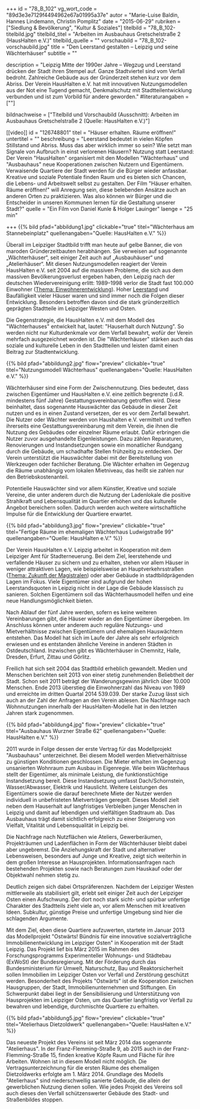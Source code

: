 +++
id = "78_B_102"
vg_wort_code = "89d3e3e7129f4494962e67a01995a37e"
autor = "Marie-Luise Baldin, Hannes Lindemann, Christin Pomplitz"
date = "2015-06-29"
rubriken = ["Siedlung & Bevölkerung", "Kultur & Soziales"]
titelbild = "78_B_102-titelbild.jpg"
titelbild_titel = "Arbeiten im Ausbauhaus Gretschelstraße 2 (HausHalten e.V.)"
titelbild_quelle = ""
vorschaubild = "78_B_102-vorschaubild.jpg"
title = "Den Leerstand gestalten – Leipzig und seine Wächterhäuser"
subtitle = ""

description = "Leipzig Mitte der 1990er Jahre – Wegzug und Leerstand drücken der Stadt ihren Stempel auf. Ganze Stadtviertel sind vom Verfall bedroht. Zahlreiche Gebäude aus der Gründerzeit stehen kurz vor dem Abriss. Der Verein HausHalten e.V. hat mit innovativen Nutzungsmodellen aus der Not eine Tugend gemacht, Denkmalschutz mit Stadtteilentwicklung verbunden und ist zum Vorbild für andere geworden."
#literaturangaben = [""]

bildnachweise = ["Titelbild und Vorschaubild (Ausschnitt): Arbeiten im Ausbauhaus Gretschelstraße 2 (Quelle: HausHalten e.V.)"]

[[video]]
  id = "126748801"
  titel = "Häuser erhalten. Räume eröffnen!"
  untertitel = ""
  beschreibung = "Leerstand bedeutet in vielen Köpfen Stillstand und Abriss. Muss das aber wirklich immer so sein? Wie setzt man Signale von Aufbruch in einst verlorenen Häusern? Nutzung statt Leerstand: Der Verein \"HausHalten\" organisiert mit den Modellen \"Wächterhaus\" und \"Ausbauhaus\" neue Kooperationen zwischen Nutzern und Eigentümern. Verwaisende Quartiere der Stadt werden für die Bürger wieder anfassbar. Kreative und soziale Potentiale finden Raum und es bieten sich Chancen, die Lebens- und Arbeitswelt selbst zu gestalten. Der Film \"Häuser erhalten. Räume eröffnen!\" will Anregung sein, diese belebenden Ansätze auch an anderen Orten zu praktizieren. Was also können wir Bürger und die Entscheider in unseren Kommunen lernen für die Gestaltung unserer Stadt?"
  quelle = "Ein Film von Daniel Kunle & Holger Lauinger"
  laenge = "25 min"

+++
{{% bild pfad="abbildung1.jpg" clickable="true" titel="Wächterhaus am Stannebeinplatz"  quellenangaben="Quelle: HausHalten e.V." %}}

Überall im Leipziger Stadtbild trifft man heute auf gelbe Banner, die von maroden Gründerzeitbauten herabhängen. Sie verweisen auf sogenannte „Wächterhäuser“, seit einiger Zeit auch auf „Ausbauhäuser“ und „Atelierhäuser“. Mit diesen Nutzungsmodellen reagiert der Verein HausHalten e.V. seit 2004 auf die massiven Probleme, die sich aus dem massiven Bevölkerungsverlust ergeben haben, den Leipzig nach der deutschen Wiedervereinigung erlitt: 1989–1998 verlor die Stadt fast 100.000 Einwohner ([Thema: Einwohnerentwicklung](/themen/78_B_110-einwohnerentwicklung)).
Hoher [Leerstand](/themen/78_B_107-entwicklung-des-leerstands) und Baufälligkeit vieler Häuser waren und sind immer noch die Folgen dieser Entwicklung. Besonders betroffen davon sind die stark gründerzeitlich geprägten Stadtteile im Leipziger Westen und Osten.

Die Gegenstrategie, die HausHalten e.V. mit dem Modell des "Wächterhauses" entwickelt hat, lautet: "Hauserhalt durch Nutzung". So werden nicht nur Kulturdenkmale vor dem Verfall bewahrt, wofür der Verein mehrfach ausgezeichnet worden ist. Die "Wächterhäuser" stärken auch das soziale und kulturelle Leben in den Stadtteilen und leisten damit einen Beitrag zur Stadtentwicklung.

{{% bild pfad="abbildung2.jpg" flow="preview" clickable="true" titel="Nutzungsmodell Wächterhaus"  quellenangaben="Quelle: HausHalten e.V." %}}

Wächterhäuser sind eine Form der Zwischennutzung. Dies bedeutet, dass zwischen Eigentümer und HausHalten e.V. eine zeitlich begrenzte (i.d.R. mindestens fünf Jahre) Gestattungsvereinbarung getroffen wird. Diese beinhaltet, dass sogenannte Hauswächter das Gebäude in dieser Zeit nutzen und es in einen Zustand versetzen, der es vor dem Zerfall bewahrt. Die Nutzer oder Wächter werden von Haushalten e.V. vermittelt und treffen ihrerseits eine Gestattungsvereinbarung mit dem Verein, die ihnen die Nutzung des Gebäudes oder einzelner Räume erlaubt. Dafür erbringen die Nutzer zuvor ausgehandelte Eigenleistungen. Dazu zählen Reparaturen, Renovierungen und Instandsetzungen sowie ein monatlicher Rundgang durch die Gebäude, um schadhafte Stellen frühzeitig zu entdecken. Der Verein unterstützt die Hauswächter dabei mit der Bereitstellung von Werkzeugen oder fachlicher Beratung. Die Wächter erhalten im Gegenzug die Räume unabhängig vom lokalen Mietniveau, das heißt sie zahlen nur den Betriebskostenanteil.

Potentielle Hauswächter sind vor allem Künstler, Kreative und soziale Vereine, die unter anderem durch die Nutzung der Ladenlokale die positive Strahlkraft und Lebensqualität im Quartier erhöhen und das kulturelle Angebot bereichern sollen. Dadurch werden auch weitere wirtschaftliche Impulse für die Entwicklung der Quartiere erwartet.

{{% bild pfad="abbildung3.jpg" flow="preview" clickable="true" titel="Fertige Räume im ehemaligen Wächterhaus Ludwigstraße 99"  quellenangaben="Quelle: HausHalten e.V." %}}

Der Verein HausHalten e.V. Leipzig arbeitet in Kooperation mit dem Leipziger Amt für Stadterneuerung. Bei dem Ziel, leerstehende und verfallende Häuser zu sichern und zu erhalten, stehen vor allem Häuser in weniger attraktiven Lagen, wie beispielsweise an Hauptverkehrsstraßen ([Thema: Zukunft der Magistralen](/themen/78_B_115-zukunft-der-magistralen)) oder aber Gebäude in stadtbildprägenden Lagen im Fokus. Viele Eigentümer sind aufgrund der hohen Leerstandsquoten in Leipzig nicht in der Lage die Gebäude klassisch zu sanieren. Solchen Eigentümern soll das Wächterhausmodell helfen und eine neue Handlungsmöglichkeit bieten.

Nach Ablauf der fünf Jahre werden, sofern es keine weiteren Vereinbarungen gibt, die Häuser wieder an den Eigentümer übergeben. Im Anschluss können unter anderem auch reguläre Nutzungs- und Mietverhältnisse zwischen Eigentümern und ehemaligen Hauswächtern entstehen. Das Modell hat sich im Laufe der Jahre als sehr erfolgreich erwiesen und es entstanden ähnliche Vereine in anderen Städten in Ostdeutschland. Inzwischen gibt es Wächterhäuser in Chemnitz, Halle, Dresden, Erfurt, Zittau und Görlitz.

Freilich hat sich seit 2004 das Stadtbild erheblich gewandelt. Medien und Menschen berichten seit 2013 von einer stetig zunehmenden Beliebtheit der Stadt. Schon seit 2011 beträgt der Wanderungsgewinn jährlich über 10.000 Menschen. Ende 2013 überstieg die Einwohnerzahl das Niveau von 1989 und erreichte im dritten Quartal 2014 539.039.
Der starke Zuzug lässt sich auch an der Zahl der Anfragen an den Verein ablesen. Die Nachfrage nach Wohnnutzungen innerhalb der HausHalten-Modelle hat in den letzten Jahren stark zugenommen.

{{% bild pfad="abbildung4.jpg" flow="preview" clickable="true" titel="Ausbauhaus Wurzner Straße 62"  quellenangaben="Quelle: HausHalten e.V." %}}

2011 wurde in Folge dessen der erste Vertrag für das Modellprojekt "Ausbauhaus" unterzeichnet. Bei diesem Modell werden Mietverhältnisse zu günstigen Konditionen geschlossen. Die Mieter erhalten im Gegenzug unsanierten Wohnraum zum Ausbau in Eigenregie. Wie beim Wächterhaus stellt der Eigentümer, als minimale Leistung, die funktionstüchtige Instandsetzung bereit. Diese Instandsetzung umfasst Dach/Schornstein, Wasser/Abwasser, Elektrik und Hauslicht. Weitere Leistungen des Eigentümers sowie die darauf berechnete Miete der Nutzer werden individuell in unbefristeten Mietverträgen geregelt. Dieses Modell zielt neben dem Hauserhalt auf langfristiges Verbleiben junger Menschen in Leipzig und damit auf lebendigen und vielfältigen Stadtraum ab. Das Ausbauhaus trägt damit sichtlich erfolgreich zu einer Steigerung von Vielfalt, Vitalität und Lebensqualität in Leipzig bei.

Die Nachfrage nach Nutzflächen wie Ateliers, Gewerberäumen, Projekträumen und Ladenflächen in Form der Wächterhäuser bleibt dabei aber ungebremst. Die Anziehungskraft der Stadt und alternativer Lebensweisen, besonders auf Junge und Kreative, zeigt sich weiterhin in dem großen Interesse an Hausprojekten. Informationsanfragen nach bestehenden Projekten sowie nach Beratungen zum Hauskauf oder der Objektwahl nehmen stetig zu.

Deutlich zeigen sich dabei Ortspräferenzen. Nachdem der Leipziger Westen mittlerweile als stabilisiert gilt, erlebt seit einiger Zeit auch der Leipziger Osten einen Aufschwung. Der dort noch stark sicht- und spürbar unfertige Charakter des Stadtteils zieht viele an, vor allem Menschen mit kreativen Ideen. Subkultur, günstige Preise und unfertige Umgebung sind hier die schlagenden Argumente.

Mit dem Ziel, eben diese Quartiere aufzuwerten, startete im Januar 2013 das Modellprojekt "Ostwärts! Bündnis für eine innovative sozialverträgliche Immobilienentwicklung im Leipziger Osten" in Kooperation mit der Stadt Leipzig. Das Projekt lief bis März 2015 im Rahmen des Forschungsprogramms Experimenteller Wohnungs- und Städtebau (ExWoSt) der Bundesregierung. Mit der Förderung durch das Bundesministerium für Umwelt, Naturschutz, Bau und Reaktorsicherheit sollen Immobilien im Leipziger Osten vor Verfall und Zerstörung geschützt werden. Besonderheit des Projekts "Ostwärts" ist die Kooperation zwischen Hausgruppen, der Stadt, Immobilienunternehmen und Stiftungen. Ein Schwerpunkt dabei liegt in der Sensibilisierung und Unterstützung von Hausprojekten im Leipziger Osten, um das Quartier langfristig vor Verfall zu bewahren und lebendige, durchmischte Quartiere zu erhalten.

{{% bild pfad="abbildung5.jpg" flow="preview" clickable="true" titel="Atelierhaus Dietzoldwerk"  quellenangaben="Quelle: HausHalten e.V." %}}

Das neueste Projekt des Vereins ist seit März 2014 das sogenannte "Atelierhaus". In der Franz-Flemming-Straße 9, ab 2015 auch in der Franz-Flemming-Straße 15, finden kreative Köpfe Raum und Fläche für ihre Arbeiten. Wohnen ist in diesem Modell nicht möglich. Die Vertragsunterzeichnung für die ersten Räume des ehemaligen Dietzoldwerks erfolgte am 1. März 2014. Grundlage des Modells "Atelierhaus" sind niederschwellig sanierte Gebäude, die allein der gewerblichen Nutzung dienen sollen. Wie jedes Projekt des Vereins soll auch dieses den Verfall schützenswerter Gebäude des Stadt- und Straßenbildes stoppen.
